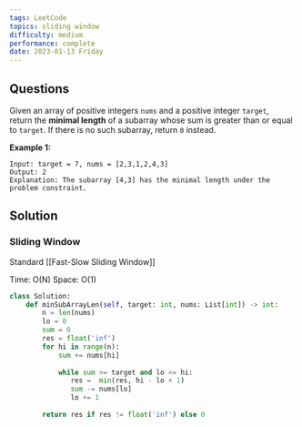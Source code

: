 ```yaml
---
tags: LeetCode
topics: sliding window
difficulty: medium
performance: complete
date: 2023-01-13 Friday
---
```


## Questions

Given an array of positive integers `nums` and a positive integer `target`, return the **minimal length** of a subarray whose sum is greater than or equal to `target`. If there is no such subarray, return `0` instead.

**Example 1:**
```
Input: target = 7, nums = [2,3,1,2,4,3]
Output: 2
Explanation: The subarray [4,3] has the minimal length under the problem constraint.

```

## Solution

### Sliding Window

Standard [[Fast-Slow Sliding Window]]

Time: O(N)
Space: O(1)

```python
class Solution:
    def minSubArrayLen(self, target: int, nums: List[int]) -> int:
        n = len(nums)
        lo = 0
        sum = 0
        res = float('inf')
        for hi in range(n):
            sum += nums[hi]
            
            while sum >= target and lo <= hi:
               res =  min(res, hi - lo + 1)
               sum -= nums[lo]
               lo += 1
        
        return res if res != float('inf') else 0
```
